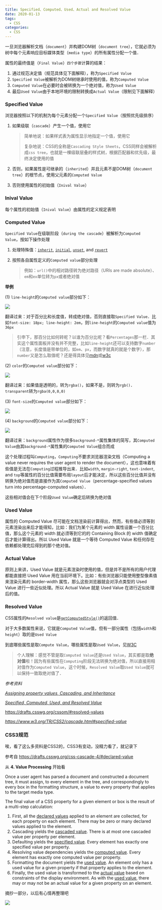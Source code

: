 ```yaml
---
title: Specified、Computed、Used、Actual and Resolved Value
date: 2020-01-13
tags:
  - CSS
categories:
  - CSS
---
```


一旦浏览器解析文档（`document`）并构建DOM树（`document tree`），它就必须为树中每个元素响应目标媒体类型（`media type`）的所有属性分配一个值．

属性的最终值是（`Final Value`）`四个步骤`计算的结果：

1. 通过规范决定值（规范具体见下面解释），称为`Specified Value`
2. `Specified Value`被解析为DOM树继承时使用的值，称为`Computed Value`
3. `Computed Value`在必要时会被转换为一个绝对值，称为`Used Value`
4. 最后`Used Value`由于本地环境的限制转换成`Actual Value`（限制见下面解释）

### Specified Value

浏览器按照以下的机制为每个元素分配一个`Specified Value`（按照优先级排序）

1. 如果级联（`cascade`）产生一个值，使用它

   > 简单地说：如果样式表为属性显示地指定一个值，使用它
   >
   > 复杂地说：CSS的全称是`Cascading Style Sheets`，CSS同样会被解析成`css tree`，也就是一棵级联层叠的样式树，根据匹配器和优先级，最终决定使用的值

2. 否则，如果属性是可继承的（`inherited`）并且元素不是DOM树（`document tree`）的根节点，使用父元素的`Computed Value`

3. 否则使用属性的初始值（`Inival Value`）

### Inival Value

每个属性的初始值（`Inival Value`）由属性的定义规定表明

### Computed Value

`Specified Value`在级联阶段（`during the cascade`）被解析为`Computed Value`，按如下操作处理

1. 处理特殊值：[`inherit`](https://developer.mozilla.org/en-US/docs/Web/CSS/inherit), [`initial`](https://developer.mozilla.org/en-US/docs/Web/CSS/initial), [`unset`](https://developer.mozilla.org/en-US/docs/Web/CSS/unset), and [`revert`](https://developer.mozilla.org/en-US/docs/Web/CSS/revert)

2. 按照各自属性定义的`Computed value`部分处理

   > 例如：`url()`中的相对路径转为绝对路径（URIs are made absolute）、`em`和`ex`单位转为`px`或者绝对值

**举例**

(1) `line-height`的`Computed value`部分如下：

![](https://raw.githubusercontent.com/hzmming/myGraphBed/master/20200115151652.png)

翻译过来：对于百分比和长度值，转成绝对值，否则直接取`Specified Value`．比如`font-size: 18px; line-height: 2em`，则`line-height`的`Computed value`值为`36px`

> 引申下，那百分比如何转呢？以谁为百分比呢？看`Percentages`那一栏．其实这个属性面板并没有并不完整，比如`line-height`还可以支持数字`number`（注意，长度值是带单位的，如`em`、`px`，而数字就真的就是个数字），那`number`又是怎么取值呢？还是得具体见[mdn](https://developer.mozilla.org/en-US/docs/Web/CSS/line-height)或[w3c](https://www.w3.org/TR/CSS2/visudet.html#propdef-line-height)

(2) `color`的`Computed value`部分如下：

![](https://raw.githubusercontent.com/hzmming/myGraphBed/master/20200115152759.png)

翻译过来：如果值是透明的，转为`rgba()`，如果不是，则转为`rgb()`．`transparent`转为`rgba(0,0,0,0)`

(3) `font-size`的`Computed value`部分如下：

![](https://raw.githubusercontent.com/hzmming/myGraphBed/master/20200115153336.png)

(4) `background`的`Computed value`部分如下：

![](https://raw.githubusercontent.com/hzmming/myGraphBed/master/20200115153505.png)

翻译过来：`background`属性作为很多`background-*`属性集体的简写，其`Computed Value`由其`background-*`属性集的`Computed Value`组合而成

这个处理过程叫`Computing`，`Computing`不要求浏览器渲染文档（Computing a value never requires the user agent to render the document），这也意味着有些值是无法在`Computing`过程推导出来．比如`width`, `margin-right`, `text-indent`, and `top`等属性的百分比值需要布局`layout`后才能决定，所以这些百分比值并没有转换为绝对值而是直接作为其`Computed Value`（percentage-specified values turn into percentage-computed values）．

这些相对值会在下个阶段`Used Value`确定后转换为绝对值

### Used Value

属性的 Computed Value 尽可能在文档渲染前计算得出，然而，有些值必须等到元素渲染出来后才能得知，比如：我们为某个元素的 width 属性设置一个百分比值，那么这个元素的 width 就必须等到它的的 Containing Block 的 width 值确定后才能计算得出。所以 Used Value 就是一个等待 Computed Value 和任何存在依赖都处理完后得到的那个绝对值。

### Actual Value

原则上来讲，Used Value 就是元素渲染时使用的值，但是并不是所有的用户代理都能直接把 Used Value 用在当前环境下。比如：有些浏览器只能使用整型像素值来渲染元素的 border-width 属性，那么这些浏览器就会对浮点类型的 Used Value 进行一些近似处理。所以 Actual Value 就是 Used Value 在进行近似处理后的值。

### Resolved Value

CSS属性的`Resolved value`是[`getComputedStyle()`](https://developer.mozilla.org/en-US/docs/Web/API/Window/getComputedStyle)的返回值．

对于大多数属性来说，它就是`Computed Value`值，但有一部分属性（包括`width`和`height`）取的是`Used Value`

到底哪些属性是取`Compute Value`，哪些属性是取`Used Value`，见[W3C](https://drafts.csswg.org/cssom/#resolved-values)

> 个人理解：感觉不管是取`Computed Value`还是`Used Value`，其实都是取**绝对值**啦！因为有些属性在`Computing`阶段无法转换为绝对值，所以直接用相对值作为`Computed Value`，这个时候，`Resolved Value`取`Used Value`就可以保持一致取绝对值了．

*参考资料*

*[Assigning property values, Cascading, and Inheritance](https://dancon.gitbooks.io/git-books/content/css/concept/assigning_value_cascading_and_inheritance.html)*

*[Specified, Computed, Used, and Resolved Value](https://www.cyj.me/programming/2013/04/26/specified-computed-used-and-resolved-value/)*

https://drafts.csswg.org/cssom/#resolved-values

*https://www.w3.org/TR/CSS2/cascade.html#specified-value*



### CSS3规范

唉，看了这么多资料是CSS2的，CSS3有变动，没精力看了，就记录下

参考自 https://drafts.csswg.org/css-cascade-4/#declared-value

从 **4. Value Processing** 开始看

Once a user agent has parsed a document and constructed a document tree, it must assign, to every element in the tree, and correspondingly to every box in the formatting structure, a value to every property that applies to the target media type.

The final value of a CSS property for a given element or box is the result of a multi-step calculation:

1. First, all the [declared values](https://drafts.csswg.org/css-cascade-4/#declared-value) applied to an element are collected, for each property on each element. There may be zero or many declared values applied to the element.
2. Cascading yields the [cascaded value](https://drafts.csswg.org/css-cascade-4/#cascaded-value). There is at most one cascaded value per property per element.
3. Defaulting yields the [specified value](https://drafts.csswg.org/css-cascade-4/#specified-value). Every element has exactly one specified value per property.
4. Resolving value dependencies yields the [computed value](https://drafts.csswg.org/css-cascade-4/#computed-value). Every element has exactly one computed value per property.
5. Formatting the document yields the [used value](https://drafts.csswg.org/css-cascade-4/#used-value). An element only has a used value for a given property if that property applies to the element.
6. Finally, the used value is transformed to the [actual value](https://drafts.csswg.org/css-cascade-4/#actual-value) based on constraints of the display environment. As with the [used value](https://drafts.csswg.org/css-cascade-4/#used-value), there may or may not be an actual value for a given property on an element.

摘抄一部分，以后有心情再整理吧

![](https://raw.githubusercontent.com/hzmming/myGraphBed/master/20200115165848.png)